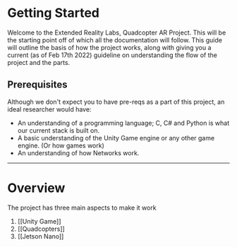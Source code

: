 # Getting Started
Welcome to the Extended Reality Labs, Quadcopter AR Project. This will be the starting point off of which all the documentation will follow.
This guide will outline the basis of how the project works, along with giving you a current (as of Feb 17th 2022) guideline on understanding the flow of the project and the parts.

## Prerequisites
Although we don't expect you to have pre-reqs as a part of this project, an ideal researcher would have:
- An understanding of a programming language; C, C# and Python is what our current stack is built on.
- A basic understanding of the Unity Game engine or any other game engine. (Or how games work)
- An understanding of how Networks work. 
---
# Overview
The project has three main aspects to make it work
1. [[Unity Game]]
2.  [[Quadcopters]]
3. [[Jetson Nano]]